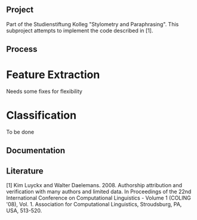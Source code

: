 ## Project
Part of the Studienstiftung Kolleg "Stylometry and Paraphrasing". This subproject 
attempts to implement the code described in [1]. 

## Process
# Feature Extraction
Needs some fixes for flexibility
# Classification
To be done

## Documentation

## Literature
[1] Kim Luyckx and Walter Daelemans. 2008. Authorship attribution and verification with many authors and limited data. In Proceedings of the 22nd International Conference on Computational Linguistics - Volume 1 (COLING '08), Vol. 1. Association for Computational Linguistics, Stroudsburg, PA, USA, 513-520.

